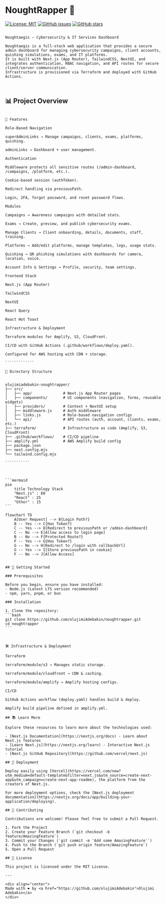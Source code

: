 # NoughtRapper 🚀

[![License: MIT](https://img.shields.io/badge/License-MIT-yellow.svg)](https://opensource.org/licenses/MIT)
[![GitHub issues](https://img.shields.io/github/issues/olujimiAdebakin/noughtrapper)](https://github.com/olujimiAdebakin/noughtrapper/issues)
[![GitHub stars](https://img.shields.io/github/stars/olujimiAdebakin/noughtrapper)](https://github.com/olujimiAdebakin/noughtrapper/stargazers)

``````````````````

Noughtaegis – Cybersecurity & IT Services Dashboard

Noughtaegis is a full-stack web application that provides a secure admin dashboard for managing cybersecurity campaigns, client accounts, quishing simulations, exams, and IT platforms.
It is built with Next.js (App Router), TailwindCSS, NextUI, and integrates authentication, RBAC navigation, and API routes for secure client/server communication.
Infrastructure is provisioned via Terraform and deployed with GitHub Actions.



`````````````````````

## 📊 Project Overview

```````````````````

🚀 Features

Role-Based Navigation

superAdminLinks → Manage campaigns, clients, exams, platforms, quishing.

adminLinks → Dashboard + user management.

Authentication

Middleware protects all sensitive routes (/admin-dashboard, /campaigns, /platform, etc.).

Cookie-based session (authToken).

Redirect handling via previousPath.

Login, 2FA, forgot password, and reset password flows.

Modules

Campaigns → Awareness campaigns with detailed stats.

Exams → Create, preview, and publish cybersecurity exams.

Manage Clients → Client onboarding, details, documents, staff, training.

Platforms → Add/edit platforms, manage templates, logs, usage stats.

Quishing → QR phishing simulations with dashboards for camera, location, voice.

Account Info & Settings → Profile, security, team settings.

Frontend Stack

Next.js (App Router)

TailwindCSS

NextUI

React Query

React Hot Toast

Infrastructure & Deployment

Terraform modules for Amplify, S3, CloudFront.

CI/CD with GitHub Actions (.github/workflows/deploy.yaml).

Configured for AWS hosting with CDN + storage.

`````````````

📂 Directory Structure


olujimiadebakin-noughtrapper/
├── src/
│   ├── app/              # Next.js App Router pages
│   ├── components/       # UI components (navigation, forms, reusable widgets)
│   ├── providers/        # Context + NextUI setup
│   ├── middleware.js     # Auth middleware
│   ├── links.js          # Role-based navigation configs
│   └── api/              # API routes (auth, account, clients, exams, etc.)
├── terraform/            # Infrastructure as code (Amplify, S3, CloudFront)
├── .github/workflows/    # CI/CD pipeline
├── amplify.yml           # AWS Amplify build config
├── package.json
├── next.config.mjs
└── tailwind.config.mjs

```````````



```mermaid
pie
    title Technology Stack
    "Next.js" : 60
    "React" : 25
    "Other" : 15
```

flowchart TD
    A[User Request] --> B{Login Path?}
    B -- Yes --> C{Has Token?}
    C -- Yes --> D[Redirect to previousPath or /admin-dashboard]
    C -- No --> E[Allow access to login page]
    B -- No --> F{Protected Route?}
    F -- Yes --> G{Has Token?}
    G -- No --> H[Redirect to /login with callbackUrl]
    G -- Yes --> I[Store previousPath in cookie]
    F -- No --> J[Allow Access]


## 🚀 Getting Started

### Prerequisites

Before you begin, ensure you have installed:
- Node.js (Latest LTS version recommended)
- npm, yarn, pnpm, or bun

### Installation

1. Clone the repository:
```bash
git clone https://github.com/olujimiAdebakin/noughtrapper.git
cd noughtrapper
```



🛠️ Infrastructure & Deployment

Terraform

terraform/module/s3 → Manages static storage.

terraform/module/cloudfront → CDN & caching.

terraform/module/amplify → Amplify hosting configs.

CI/CD

GitHub Actions workflow (deploy.yaml) handles build & deploy.

Amplify build pipeline defined in amplify.yml.

## 📚 Learn More

Explore these resources to learn more about the technologies used:

- [Next.js Documentation](https://nextjs.org/docs) - Learn about Next.js features
- [Learn Next.js](https://nextjs.org/learn) - Interactive Next.js tutorial
- [Next.js GitHub Repository](https://github.com/vercel/next.js)

## 🚀 Deployment

Deploy easily using [Vercel](https://vercel.com/new?utm_medium=default-template&filter=next.js&utm_source=create-next-app&utm_campaign=create-next-app-readme), the platform from the creators of Next.js.

For more deployment options, check the [Next.js deployment documentation](https://nextjs.org/docs/app/building-your-application/deploying).

## 🤝 Contributing

Contributions are welcome! Please feel free to submit a Pull Request.

1. Fork the Project
2. Create your Feature Branch (`git checkout -b feature/AmazingFeature`)
3. Commit your Changes (`git commit -m 'Add some AmazingFeature'`)
4. Push to the Branch (`git push origin feature/AmazingFeature`)
5. Open a Pull Request

## 📝 License

This project is licensed under the MIT License.

---

<div align="center">
Made with ❤️ by <a href="https://github.com/olujimiAdebakin">Olujimi Adebakin</a>
</div>
